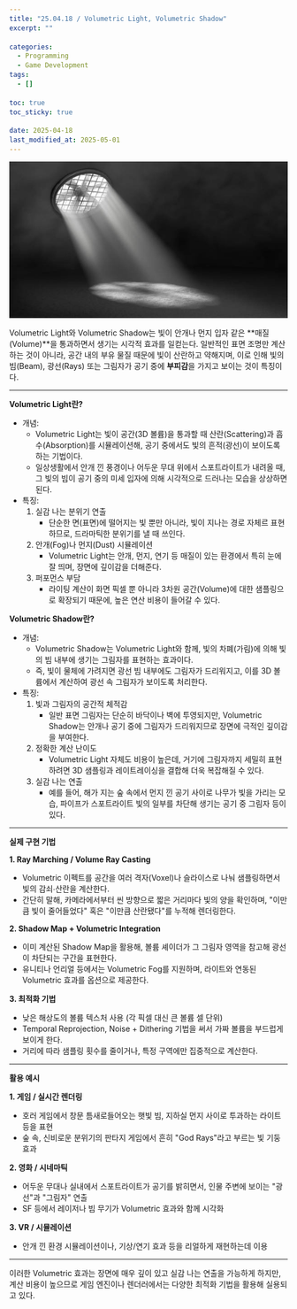 ```yaml
---
title: "25.04.18 / Volumetric Light, Volumetric Shadow"
excerpt: ""

categories:
  - Programming
  - Game Development
tags:
  - []

toc: true
toc_sticky: true

date: 2025-04-18
last_modified_at: 2025-05-01
---
```


<div style="display: flex; gap: 1rem; margin-bottom: 1rem;">
  <img src="/assets/img/250418_06volume/01.jpeg" alt="01" style="max-width: 100%;" />
</div>

Volumetric Light와 Volumetric Shadow는 빛이 안개나 먼지 입자 같은 **매질(Volume)**을 통과하면서 생기는 시각적 효과를 일컫는다. 일반적인 표면 조명만 계산하는 것이 아니라, 공간 내의 부유 물질 때문에 빛이 산란하고 약해지며, 이로 인해 빛의 빔(Beam), 광선(Rays) 또는 그림자가 공기 중에 **부피감**을 가지고 보이는 것이 특징이다.

---

**Volumetric Light란?**

- 개념:
  - Volumetric Light는 빛이 공간(3D 볼륨)을 통과할 때 산란(Scattering)과 흡수(Absorption)를 시뮬레이션해, 공기 중에서도 빛의 흔적(광선)이 보이도록 하는 기법이다.
  - 일상생활에서 안개 낀 풍경이나 어두운 무대 위에서 스포트라이트가 내려올 때, 그 빛의 빔이 공기 중의 미세 입자에 의해 시각적으로 드러나는 모습을 상상하면 된다.
- 특징:
  1.  실감 나는 분위기 연출
      - 단순한 면(표면)에 떨어지는 빛 뿐만 아니라, 빛이 지나는 경로 자체르 표현하므로, 드라마틱한 분위기를 낼 때 쓰인다.
  2.  안개(Fog)나 먼지(Dust) 시뮬레이션
      - Volumetric Light는 안개, 먼지, 연기 등 매질이 있는 환경에서 특히 눈에 잘 띄며, 장면에 깊이감을 더해준다.
  3.  퍼포먼스 부담
      - 라이팅 계산이 화면 픽셀 뿐 아니라 3차원 공간(Volume)에 대한 샘플링으로 확장되기 때문에, 높은 연산 비용이 들어갈 수 있다.

**Volumetric Shadow란?**

- 개념:
  - Volumetric Shadow는 Volumetric Light와 함께, 빛의 차폐(가림)에 의해 빛의 빔 내부에 생기는 그림자를 표현하는 효과이다.
  - 즉, 빛이 물체에 가려지면 광선 빔 내부에도 그림자가 드리워지고, 이를 3D 볼륨에서 계산하여 광선 속 그림자가 보이도록 처리한다.
- 특징:
  1.  빛과 그림자의 공간적 체적감
      - 일반 표면 그림자는 단순히 바닥이나 벽에 투영되지만, Volumetric Shadow는 안개나 공기 중에 그림자가 드리워지므로 장면에 극적인 깊이감을 부여한다.
  2.  정확한 계산 난이도
      - Volumetric Light 자체도 비용이 높은데, 거기에 그림자까지 세밀히 표현하려면 3D 샘플링과 레이트레이싱을 결합해 더욱 복잡해질 수 있다.
  3.  실감 나는 연출
      - 예를 들어, 해가 지는 숲 속에서 먼지 낀 공기 사이로 나무가 빛을 가리는 모습, 파이프가 스포트라이트 빛의 일부를 차단해 생기는 공기 중 그림자 등이 있다.

---

**실제 구현 기법**

**1\. Ray Marching / Volume Ray Casting**

- Volumetric 이펙트를 공간을 여러 격자(Voxel)나 슬라이스로 나눠 샘플링하면서 빛의 감쇠∙산란을 계산한다.
- 간단히 말해, 카메라에서부터 씬 방향으로 짧은 거리마다 빛의 양을 확인하며, "이만큼 빛이 줄어들었다" 혹은 "이만큼 산란됐다"를 누적해 렌더링한다.

**2\. Shadow Map + Volumetric Integration**

- 이미 계산된 Shadow Map을 활용해, 볼륨 셰이더가 그 그림자 영역을 참고해 광선이 차단되는 구간을 표현한다.
- 유니티나 언리얼 등에서는 Volumetric Fog를 지원하며, 라이트와 연동된 Volumetric 효과를 옵션으로 제공한다.

**3\. 최적화 기법**

- 낮은 해상도의 볼륨 텍스처 사용 (각 픽셀 대신 큰 볼륨 셀 단위)
- Temporal Reprojection, Noise + Dithering 기법을 써서 가짜 볼륨을 부드럽게 보이게 한다.
- 거리에 따라 샘플링 횟수를 줄이거나, 특정 구역에만 집중적으로 계산한다.

---

**활용 예시**

**1\. 게임 / 실시간 렌더링**

- 호러 게임에서 창문 틈새로들어오는 햇빛 빔, 지하실 먼지 사이로 투과하는 라이트 등을 표현
- 숲 속, 신비로운 분위기의 판타지 게임에서 흔히 "God Rays"라고 부르는 빛 기둥 효과

**2\. 영화 / 시네마틱**

- 어두운 무대나 실내에서 스포트라이트가 공기를 밝히면서, 인물 주변에 보이는 "광선"과 "그림자" 연출
- SF 등에서 레이저나 빔 무기가 Volumetric 효과와 함께 시각화

**3\. VR / 시뮬레이션**

- 안개 낀 환경 시뮬레이션이나, 기상/연기 효과 등을 리얼하게 재현하는데 이용

---

이러한 Volumetric 효과는 장면에 매우 깊이 있고 실감 나는 연출을 가능하게 하지만, 계산 비용이 높으므로 게임 엔진이나 렌더러에서는 다양한 최적화 기법을 활용해 실용되고 있다.
